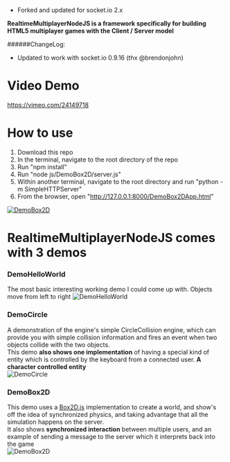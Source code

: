 * Forked and updated for socket.io 2.x


__RealtimeMultiplayerNodeJS is a framework specifically for building HTML5 multiplayer games with the Client / Server model__  

######ChangeLog: 
* Updated to work with socket.io 0.9.16 (thx @brendonjohn)

# Video Demo
https://vimeo.com/24149718  

# How to use
1. Download this repo
2. In the terminal, navigate to the root directory of the repo
3. Run "npm install"
4. Run "node js/DemoBox2D/server.js"
5. Within another terminal, navigate to the root directory and run "python -m SimpleHTTPServer"
6. From the browser, open "http://127.0.0.1:8000/DemoBox2DApp.html"

[![DemoBox2D](http://farm6.static.flickr.com/5105/5694643562_fffce8b9cf_z.jpg)](http://farm6.static.flickr.com/5105/5694643562_53e54993dd_o.png)
         
# RealtimeMultiplayerNodeJS comes with 3 demos
### DemoHelloWorld
The most basic interesting working demo I could come up with. Objects move from left to right
![DemoHelloWorld](http://farm6.static.flickr.com/5309/5694599438_6fd56e21bd_b.jpg "DemoCircle")

### DemoCircle
A demonstration of the engine's simple CircleCollision engine, which can provide you with simple collision information and fires an event when two objects collide with the two objects.  
This demo __also shows one implementation__ of having a special kind of entity which is controlled by the keyboard from a connected user. __A character controlled entity__  
![DemoCircle](http://farm4.static.flickr.com/3483/5694599612_1cdb1f935e_b.jpg "DemoCircle")

### DemoBox2D 
This demo uses a [Box2D.js](https://github.com/HBehrens/box2d.js) implementation to create a world, and show's off the idea of synchronized physics, and taking advantage that all the simulation happens on the server.  
It also shows __synchronized interaction__ between multiple users, and an example of sending a message to the server which it interprets back into the game  
![DemoBox2D](http://farm6.static.flickr.com/5027/5694599478_7c9339c99c_b.jpg)
